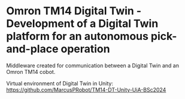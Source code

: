 # Omron TM14 Digital Twin - Development of a Digital Twin platform for an autonomous pick-and-place operation

Middleware created for communication between a Digital Twin and an Omron TM14 cobot. 

Virtual environment of Digital Twin in Unity: https://github.com/MarcusPRobot/TM14-DT-Unity-UiA-BSc2024
